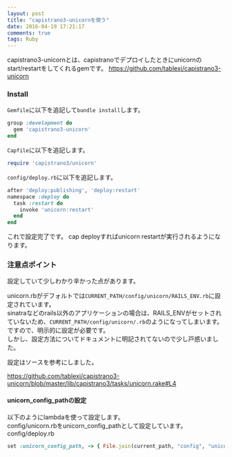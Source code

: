 ```yaml
---
layout: post
title: "capistrano3-unicornを使う"
date: 2016-04-19 17:21:17
comments: true
tags: Ruby
---
```


capistrano3-unicornとは、capistranoでデプロイしたときにunicornのstart/restartをしてくれるgemです。
https://github.com/tablexi/capistrano3-unicorn

### Install
`Gemfile`に以下を追記して`bundle install`します。


```ruby
group :development do
  gem 'capistrano3-unicorn'
end

```

`Capfile`に以下を追記します。


```ruby
require 'capistrano3/unicorn'

```

`config/deploy.rb`に以下を追記します。


```ruby
after 'deploy:publishing', 'deploy:restart'
namespace :deploy do
  task :restart do
    invoke 'unicorn:restart'
  end
end

```

これで設定完了です。
cap deployすればunicorn restartが実行されるようになります。

### 注意点ポイント

設定していて少しわかり辛かった点があります。

unicorn.rbがデフォルトでは`CURRENT_PATH/config/unicorn/RAILS_ENV.rb`に設定されています。  
sinatraなどのrails以外のアプリケーションの場合は、RAILS_ENVがセットされていないため、`CURRENT_PATH/config/unicorn/.rb`のようになってしまいます。
ですので、明示的に設定が必要です。  
しかし、設定方法についてドキュメントに明記されてないので少し戸惑いました。

設定はソースを参考にしました。

https://github.com/tablexi/capistrano3-unicorn/blob/master/lib/capistrano3/tasks/unicorn.rake#L4

#### unicorn_config_pathの設定


以下のようにlambdaを使って設定します。  
config/unicorn.rbをunicorn_config_pathとして設定しています。  
config/deploy.rb


```ruby
set :unicorn_config_path, -> { File.join(current_path, "config", "unicorn.rb") }

```
